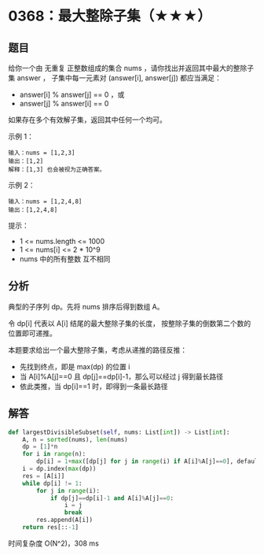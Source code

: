 # 0368：最大整除子集（★★★）



## 题目

给你一个由 无重复 正整数组成的集合 nums ，请你找出并返回其中最大的整除子集 answer ，
子集中每一元素对 (answer[i], answer[j]) 都应当满足：
- answer[i] % answer[j] == 0 ，或
- answer[j] % answer[i] == 0

如果存在多个有效解子集，返回其中任何一个均可。

示例 1：

    输入：nums = [1,2,3]
    输出：[1,2]
    解释：[1,3] 也会被视为正确答案。

示例 2：
    
    输入：nums = [1,2,4,8]
    输出：[1,2,4,8]
	
提示：
- 1 <= nums.length <= 1000
- 1 <= nums[i] <= 2 * 10^9
- nums 中的所有整数 互不相同
 
 
## 分析

典型的子序列 dp。先将 nums 排序后得到数组 A。

令 dp[i] 代表以 A[i] 结尾的最大整除子集的长度，
按整除子集的倒数第二个数的位置即可递推。

本题要求给出一个最大整除子集，考虑从递推的路径反推：
- 先找到终点，即是 max(dp) 的位置 i
- 当 A[i]%A[j]==0 且 dp[j]==dp[i]-1，那么可以经过 j 得到最长路径
- 依此类推，当 dp[i]==1 时，即得到一条最长路径

## 解答

```python
def largestDivisibleSubset(self, nums: List[int]) -> List[int]:
    A, n = sorted(nums), len(nums)
    dp = [1]*n
    for i in range(n):
        dp[i] = 1+max([dp[j] for j in range(i) if A[i]%A[j]==0], default=0)
    i = dp.index(max(dp))
    res = [A[i]]
    while dp[i] != 1:
        for j in range(i):
            if dp[j]==dp[i]-1 and A[i]%A[j]==0:
                i = j
                break
        res.append(A[i])
    return res[::-1]
```
时间复杂度 O(N^2)，308 ms

